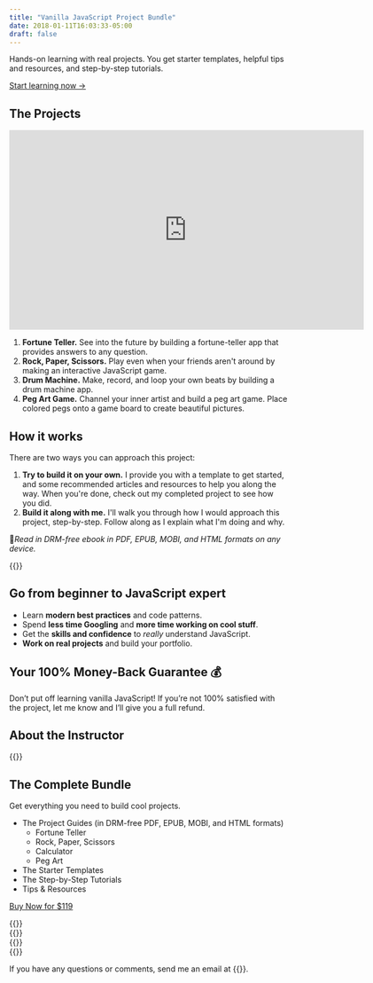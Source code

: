 ```yaml
---
title: "Vanilla JavaScript Project Bundle"
date: 2018-01-11T16:03:33-05:00
draft: false
---
```


Hands-on learning with real projects. You get starter templates, helpful tips and resources, and step-by-step tutorials.

<a class="btn" href="#ready-to-buy">Start learning now &rarr;</a>

## The Projects

<div class="fluid-vids"><iframe src="https://player.vimeo.com/video/348459230?color=0088cc&title=0&byline=0&portrait=0&loop=1" width="640" height="360" frameborder="0" allow="autoplay; fullscreen" allowfullscreen></iframe></div>

1. **Fortune Teller.** See into the future by building a fortune-teller app that provides answers to any question.
2. **Rock, Paper, Scissors.** Play even when your friends aren't around by making an interactive JavaScript game.
3. **Drum Machine.** Make, record, and loop your own beats by building a drum machine app.
4. **Peg Art Game.** Channel your inner artist and build a peg art game. Place colored pegs onto a game board to create beautiful pictures.


## How it works

There are two ways you can approach this project:

1. **Try to build it on your own.** I provide you with a template to get started, and some recommended articles and resources to help you along the way. When you're done, check out my completed project to see how you did.
2. **Build it along with me.** I'll walk you through how I would approach this project, step-by-step. Follow along as I explain what I'm doing and why.

📱*Read in DRM-free ebook in PDF, EPUB, MOBI, and HTML formats on any device.*


<div class="padding-top-large padding-bottom-large">
	{{<testimonial for="jonathanSchofield" photo="true">}}
</div>


## Go from beginner to JavaScript expert

- Learn **modern best practices** and code patterns.
- Spend **less time Googling** and **more time working on cool stuff**.
- Get the **skills and confidence** to *really* understand JavaScript.
- **Work on real projects** and build your portfolio.


## Your 100% Money-Back Guarantee 💰

Don’t put off learning vanilla JavaScript! If you’re not 100% satisfied with the project, let me know and I’ll give you a full refund.


## About the Instructor

{{<cta for="bio">}}


<div class="callout" id="ready-to-buy">
	<h2>The Complete Bundle</h2>
	<p>Get everything you need to build cool projects.</p>
	<ul>
	    <li>
	    	The Project Guides <span class="text-small text-muted">(in DRM-free PDF, EPUB, MOBI, and HTML formats)</span>
	    	<ul>
				<li>Fortune Teller</li>
				<li>Rock, Paper, Scissors</li>
				<li>Calculator</li>
				<li>Peg Art</li>
			</ul>
		</li>
	    <li>The Starter Templates</li>
	    <li>The Step-by-Step Tutorials</li>
	    <li>Tips &amp; Resources</li>
	</ul>
	<p><a class="btn btn-large edd-buy-now-button" href="https://gomakethings.com/checkout?edd_action=add_to_cart&download_id=39548">Buy Now for $119</a></p>
</div>

<div class="padding-top-large padding-bottom">
	{{<testimonial for="chrisCoyier" photo="true">}}
</div>

<div class="padding-bottom">
	{{<testimonial for="patriciaParker" photo="true">}}
</div>

<div class="padding-bottom">
	{{<testimonial for="mojtabaSeyedi" photo="true">}}
</div>

<div class="padding-bottom">
	{{<testimonial for="kb" photo="true">}}
</div>

If you have any questions or comments, send me an email at {{<email>}}.